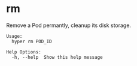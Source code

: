 # rm

Remove a Pod permantly, cleanup its disk storage.


	Usage:
	  hyper rm POD_ID

	Help Options:
	  -h, --help  Show this help message

